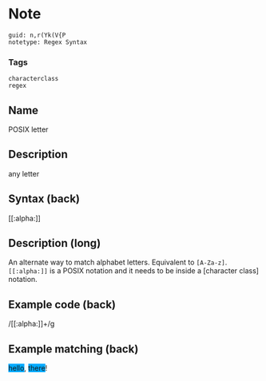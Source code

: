 # Note
```
guid: n,r(Yk(V{P
notetype: Regex Syntax
```

### Tags
```
characterclass
regex
```

## Name
POSIX letter

## Description
any letter

## Syntax (back)
<div>
  [[:alpha:]]
</div>

## Description (long)
<div>
  <div>
    <div>
      An alternate way to match alphabet letters. Equivalent to
      <code>[A-Za-z]</code>. <code>[[:alpha:]]</code> is a POSIX
      notation and it needs to be inside a [character class]
      notation.
    </div>
  </div>
</div>

## Example code (back)
<div>
  /[[:alpha:]]+/g
</div>

## Example matching (back)
<span style="background-color: rgb(0, 170, 255);">hello</span>,
<span style="background-color: rgb(0, 170, 255);">there</span>!
